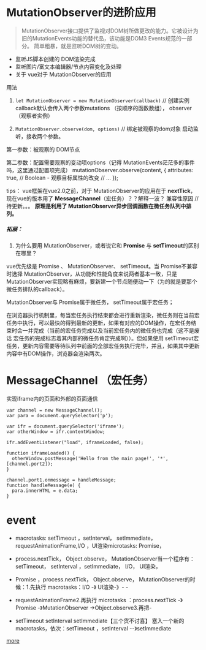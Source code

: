 # MutationObserver的进阶应用
>MutationObserver接口提供了监视对DOM树所做更改的能力。它被设计为旧的MutationEvents功能的替代品，该功能是DOM3 Events规范的一部分。
简单粗暴，就是监听DOM树的变动。

- 监听JS脚本创建的 DOM渲染完成
- 监听图片/富文本编辑器/节点内容变化及处理
- 关于 vue对于 MutationObserver的应用

用法
1. `let MutationObserver = new MutationObserver(callback)` // 创建实例
callback默认会传入两个参数mutations （按顺序的函数数组）， observer（观察者实例）

2. `MutationObserver.observe(dom, options)` // 绑定被观察的dom对象
启动监听，接收两个参数。


第一参数：被观察的 DOM节点

第二参数：配置需要观察的变动项options（记得 MutationEvents茫茫多的事件吗，这里通过配置项完成）
mutationObserver.observe(content, {
    attributes: true, // Boolean - 观察目标属性的改变
    // ...
});




tips： vue框架在vue2.0之前，对于 MutationObserver的应用在于 **nextTick**，现在vue的版本用了 **MessageChannel**（宏任务）？？解释一波？ 兼容性原因 //待更新。。。
**原理是利用了 MutationObserver异步回调函数在微任务队列中排列。**

##### 拓展：
1. 为什么要用 MutationObserver，或者说它和 **Promise** 与 **setTimeout**的区别在哪里？

vue优先级是 Promise 、 MutationObserver、 setTimeout。当 Promise不兼容时选择 MutationObserver，从功能和性能角度来说两者基本一致，只是MutationObserver实现略有麻烦，要新建一个节点随便动一下（为的就是要那个微任务排队的callback）。

MutationObserver与 Promise属于微任务， setTimeout属于宏任务；

在浏览器执行机制里，每当宏任务执行结束都会进行重新渲染，微任务则在当前宏任务中执行，可以最快的得到最新的更新，如果有对应的DOM操作，在宏任务结束时会一并完成（当前的宏任务完成以及当前宏任务内的微任务也完成（这不是废话 宏任务的完成标志着其内部的微任务肯定完成啊））。但如果使用 setTimeout宏任务，更新内容需要等待队列中前面的全部宏任务执行完毕，并且，如果其中更新内容中有DOM操作，浏览器会渲染两次。



# MessageChannel （宏任务）
实现iframe内的页面和外部的页面通信


```
var channel = new MessageChannel();
var para = document.querySelector('p');
    
var ifr = document.querySelector('iframe');
var otherWindow = ifr.contentWindow;

ifr.addEventListener("load", iframeLoaded, false);
    
function iframeLoaded() {
  otherWindow.postMessage('Hello from the main page!', '*', [channel.port2]);
}

channel.port1.onmessage = handleMessage;
function handleMessage(e) {
  para.innerHTML = e.data;
}
```


# event
- macrotasks: setTimeout ，setInterval， setImmediate，requestAnimationFrame,I/O ，UI渲染microtasks: Promise，
- process.nextTick， Object.observe， MutationObserver当一个程序有：setTimeout， setInterval ，setImmediate， I/O， UI渲染，
- Promise ，process.nextTick， Object.observe， MutationObserver的时候：1.先执行 macrotasks：I/O -》 UI渲染-》- -

- requestAnimationFrame2.再执行 microtasks ：process.nextTick -》 Promise -》MutationObserver ->Object.observe3.再把- 

- setTimeout setInterval setImmediate【三个货不讨喜】 塞入一个新的macrotasks，依次：setTimeout ，setInterval --》setImmediate

[more](https://www.zhihu.com/question/55364497)